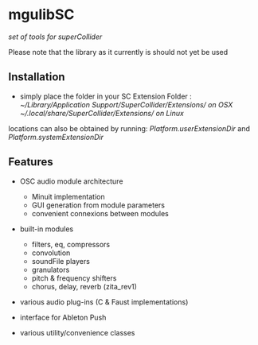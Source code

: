 # mgulibSC
_set of tools for superCollider_

Please note that the library as it currently is should not yet be used

## Installation

- simply place the folder in your SC Extension Folder :
_~/Library/Application Support/SuperCollider/Extensions/ on OSX_
_~/.local/share/SuperCollider/Extensions/ on Linux_

locations can also be obtained by running:
_Platform.userExtensionDir_ and
_Platform.systemExtensionDir_

## Features
* OSC audio module architecture
	* Minuit implementation 
	* GUI generation from module parameters
	* convenient connexions between modules
	
* built-in modules
	* filters, eq, compressors
	* convolution
	* soundFile players
	* granulators
	* pitch & frequency shifters
	* chorus, delay, reverb (zita_rev1)
	
* various audio plug-ins (C & Faust implementations)
* interface for Ableton Push
* various utility/convenience classes



